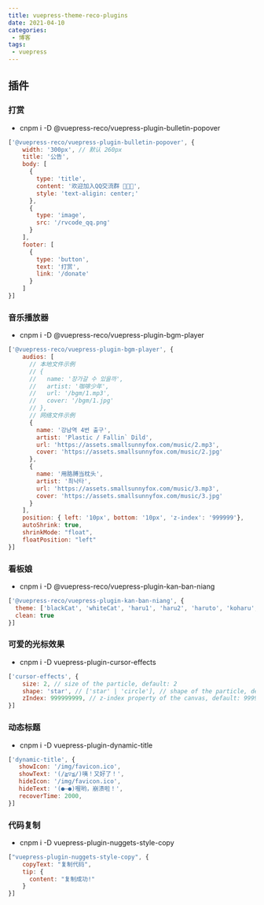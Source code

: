```yaml
---
title: vuepress-theme-reco-plugins
date: 2021-04-10
categories:
 - 博客
tags:
 - vuepress
---
```


<!-- more -->



## 插件

### 打赏

- cnpm i -D @vuepress-reco/vuepress-plugin-bulletin-popover

```js
['@vuepress-reco/vuepress-plugin-bulletin-popover', {
    width: '300px', // 默认 260px
    title: '公告',
    body: [
      {
        type: 'title',
        content: '欢迎加入QQ交流群 🎉🎉🎉',
        style: 'text-aligin: center;'
      },
      {
        type: 'image',
        src: '/rvcode_qq.png'
      }
    ],
    footer: [
      {
        type: 'button',
        text: '打赏',
        link: '/donate'
      }
    ]
}]
```



### 音乐播放器

- cnpm i -D @vuepress-reco/vuepress-plugin-bgm-player

```javascript
['@vuepress-reco/vuepress-plugin-bgm-player', {
    audios: [
      // 本地文件示例
      // {
      //   name: '장가갈 수 있을까',
      //   artist: '咖啡少年',
      //   url: '/bgm/1.mp3',
      //   cover: '/bgm/1.jpg'
      // },
      // 网络文件示例
      {
        name: '강남역 4번 출구',
        artist: 'Plastic / Fallin` Dild',
        url: 'https://assets.smallsunnyfox.com/music/2.mp3',
        cover: 'https://assets.smallsunnyfox.com/music/2.jpg'
      },
      {
        name: '用胳膊当枕头',
        artist: '최낙타',
        url: 'https://assets.smallsunnyfox.com/music/3.mp3',
        cover: 'https://assets.smallsunnyfox.com/music/3.jpg'
      }
    ],
    position: { left: '10px', bottom: '10px', 'z-index': '999999'},
    autoShrink: true,
    shrinkMode: "float",
    floatPosition: "left"
}]
```



### 看板娘

- cnpm i -D @vuepress-reco/vuepress-plugin-kan-ban-niang

```javascript
['@vuepress-reco/vuepress-plugin-kan-ban-niang', {
  theme: ['blackCat', 'whiteCat', 'haru1', 'haru2', 'haruto', 'koharu', 'izumi', 'shizuku', 'wanko', 'miku', 'z16'], // wanko
  clean: true
}]
```



### 可爱的光标效果

- cnpm i -D vuepress-plugin-cursor-effects

```javascript
['cursor-effects', {
    size: 2, // size of the particle, default: 2
    shape: 'star', // ['star' | 'circle'], // shape of the particle, default: 'star'
    zIndex: 999999999, // z-index property of the canvas, default: 999999999
}]
```



### 动态标题

- cnpm i -D vuepress-plugin-dynamic-title

```javascript
['dynamic-title', {
   showIcon: '/img/favicon.ico',
   showText: '(/≧▽≦/)咦！又好了！',
   hideIcon: '/img/favicon.ico',
   hideText: '(●—●)喔哟，崩溃啦！',
   recoverTime: 2000,
}]
```



### 代码复制

- cnpm i -D vuepress-plugin-nuggets-style-copy

```javascript
["vuepress-plugin-nuggets-style-copy", {
    copyText: "复制代码",
    tip: {
      content: "复制成功!"
    }
}]
```

